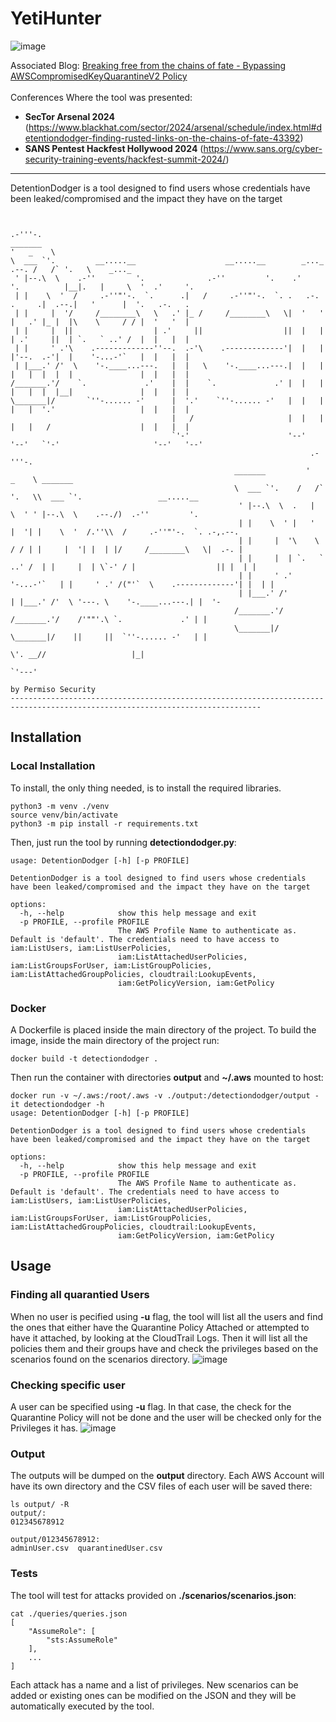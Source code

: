 # YetiHunter
![image](.img/detentiondodger.png)

Associated Blog: [Breaking free from the chains of fate - Bypassing AWSCompromisedKeyQuarantineV2 Policy](https://permiso.io/blog/introducing-detention-dodger)\
\
Conferences Where the tool was presented:
- **SecTor Arsenal 2024** (https://www.blackhat.com/sector/2024/arsenal/schedule/index.html#detentiondodger-finding-rusted-links-on-the-chains-of-fate-43392)
- **SANS Pentest Hackfest Hollywood 2024** (https://www.sans.org/cyber-security-training-events/hackfest-summit-2024/)

----------------------------------------------------------------------------------

DetentionDodger is a tool designed to find users whose credentials have been leaked/compromised and the impact they have on the target
````

                                                                                          .-'''-.
_______                                                                                  '   _    \
\  ___ `'.         __.....__                    __.....__        _..._            .--. /   /` '.   \    _..._
 ' |--.\  \    .-''         '.              .-''         '.    .'     '.          |__|.   |     \  '  .'     '.
 | |    \  '  /     .-''"'-.  `.      .|   /     .-''"'-.  `. .   .-.   .     .|  .--.|   '      |  '.   .-.   .
 | |     |  '/     /________\   \   .' |_ /     /________\   \|  '   '  |   .' |_ |  |\    \     / / |  '   '  |
 | |     |  ||                  | .'     ||                  ||  |   |  | .'     ||  | `.   ` ..' /  |  |   |  |
 | |     ' .'\    .-------------''--.  .-'\    .-------------'|  |   |  |'--.  .-'|  |    '-...-'`   |  |   |  |
 | |___.' /'  \    '-.____...---.   |  |   \    '-.____...---.|  |   |  |   |  |  |  |               |  |   |  |
/_______.'/    `.             .'    |  |    `.             .' |  |   |  |   |  |  |__|               |  |   |  |
\_______|/       `''-...... -'      |  '.'    `''-...... -'   |  |   |  |   |  '.'                   |  |   |  |
                                    |   /                     |  |   |  |   |   /                    |  |   |  |
                                    `'-'                      '--'   '--'   `'-'                     '--'   '--'
                                                                   .-'''-.
                                                  _______         '   _    \ _______
                                                  \  ___ `'.    /   /` '.   \\  ___ `'.                 __.....__
                                                   ' |--.\  \  .   |     \  ' ' |--.\  \    .--./)  .-''         '.
                                                   | |    \  ' |   '      |  '| |    \  '  /.''\\  /     .-''"'-.  `. .-,.--.
                                                   | |     |  '\    \     / / | |     |  '| |  | |/     /________\   \|  .-. |
                                                   | |     |  | `.   ` ..' /  | |     |  | \`-' / |                  || |  | |
                                                   | |     ' .'    '-...-'`   | |     ' .' /("'`  \    .-------------'| |  | |
                                                   | |___.' /'                | |___.' /'  \ '---. \    '-.____...---.| |  '-
                                                  /_______.'/                /_______.'/    /'""'.\ `.             .' | |
                                                  \_______|/                 \_______|/    ||     ||  `''-...... -'   | |
                                                                                           \'. __//                   |_|
                                                                                            `'---'
                                                                                                     by Permiso Security
------------------------------------------------------------------------------------------------------------------------------
````
## Installation
### Local Installation
To install, the only thing needed, is to install the required libraries.
````
python3 -m venv ./venv
source venv/bin/activate
python3 -m pip install -r requirements.txt
````
Then, just run the tool by running **detectiondodger.py**:
````
usage: DetentionDodger [-h] [-p PROFILE]

DetentionDodger is a tool designed to find users whose credentials have been leaked/compromised and the impact they have on the target

options:
  -h, --help            show this help message and exit
  -p PROFILE, --profile PROFILE
                        The AWS Profile Name to authenticate as. Default is 'default'. The credentials need to have access to iam:ListUsers, iam:ListUserPolicies,
                        iam:ListAttachedUserPolicies, iam:ListGroupsForUser, iam:ListGroupPolicies, iam:ListAttachedGroupPolicies, cloudtrail:LookupEvents,
                        iam:GetPolicyVersion, iam:GetPolicy
````
### Docker
A Dockerfile is placed inside the main directory of the project. To build the image, inside the main directory of the project run:
````
docker build -t detectiondodger .
````
Then run the container with directories **output** and **~/.aws** mounted to host:
````
docker run -v ~/.aws:/root/.aws -v ./output:/detectiondodger/output -it detectiondodger -h
usage: DetentionDodger [-h] [-p PROFILE]

DetentionDodger is a tool designed to find users whose credentials have been leaked/compromised and the impact they have on the target

options:
  -h, --help            show this help message and exit
  -p PROFILE, --profile PROFILE
                        The AWS Profile Name to authenticate as. Default is 'default'. The credentials need to have access to iam:ListUsers, iam:ListUserPolicies,
                        iam:ListAttachedUserPolicies, iam:ListGroupsForUser, iam:ListGroupPolicies, iam:ListAttachedGroupPolicies, cloudtrail:LookupEvents,
                        iam:GetPolicyVersion, iam:GetPolicy
````

## Usage
### Finding all quarantied Users
When no user is pecified using **-u** flag, the tool will list all the users and find the ones that either have the Quarantine Policy Attached or attempted to have it attached, by looking at the CloudTrail Logs. Then it will list all the policies them and their groups have and check the privileges based on the scenarios found on the scenarios directory.
![image](.img/allusers.png)

### Checking specific user
A user can be specified using **-u** flag. In that case, the check for the Quarantine Policy will not be done and the user will be checked only for the Privileges it has.
![image](.img/singleuser.png)

### Output
The outputs will be dumped on the **output** directory. Each AWS Account will have its own directory and the CSV files of each user will be saved there:
````
ls output/ -R
output/:
012345678912

output/012345678912:
adminUser.csv  quarantinedUser.csv
````

### Tests
The tool will test for attacks provided on **./scenarios/scenarios.json**:
````
cat ./queries/queries.json
[
    "AssumeRole": [
        "sts:AssumeRole"
    ],
    ...
]
````
Each attack has a name and a list of privileges. New scenarios can be added or existing ones can be modified on the JSON and they will be automatically executed by the tool.

